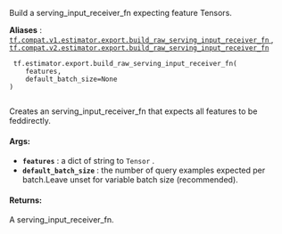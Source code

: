 Build a serving_input_receiver_fn expecting feature Tensors.

**Aliases** : [ `tf.compat.v1.estimator.export.build_raw_serving_input_receiver_fn` ](/api_docs/python/tf/estimator/export/build_raw_serving_input_receiver_fn), [ `tf.compat.v2.estimator.export.build_raw_serving_input_receiver_fn` ](/api_docs/python/tf/estimator/export/build_raw_serving_input_receiver_fn)

```
 tf.estimator.export.build_raw_serving_input_receiver_fn(
    features,
    default_batch_size=None
)
 
```

Creates an serving_input_receiver_fn that expects all features to be feddirectly.

#### Args:
- **`features`** : a dict of string to  `Tensor` .
- **`default_batch_size`** : the number of query examples expected per batch.Leave unset for variable batch size (recommended).


#### Returns:
A serving_input_receiver_fn.

